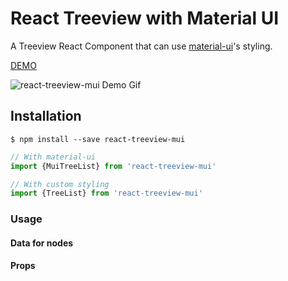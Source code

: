 # React Treeview with Material UI

A Treeview React Component that can use [material-ui](https://github.com/callemall/material-ui)'s styling.

[DEMO](https://fiffty.github.io/react-treeview-mui/)

![react-treeview-mui Demo Gif](http://minigrande.com/treelist-demo.gif)

## Installation

```
$ npm install --save react-treeview-mui
```

```javascript
// With material-ui
import {MuiTreeList} from 'react-treeview-mui'

// With custom styling
import {TreeList} from 'react-treeview-mui'
```

### Usage

#### Data for nodes

#### Props